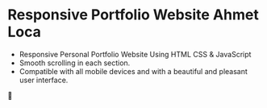 # Responsive Portfolio Website Ahmet Loca

- Responsive Personal Portfolio Website Using HTML CSS & JavaScript
- Smooth scrolling in each section.
- Compatible with all mobile devices and with a beautiful and pleasant user interface.

💙

